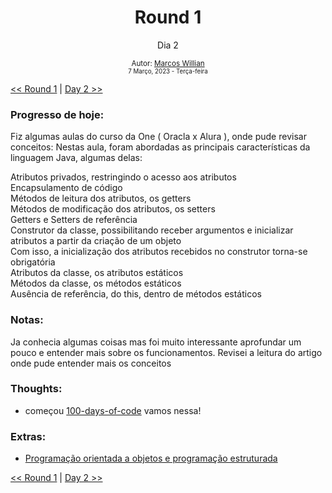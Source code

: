 <div align="center">
  <h1>Round 1</h1>
  <p>Dia 2</p>

  <sub>
    Autor: <a href="https://github.com/marcosmwx" target="_blank">Marcos Willian</a>
    <br>
    <small>7 Março, 2023 - Terça-feira</small>
  </sub>
</div>

[<< Round 1](./README.MD) | [Day 2 >>](dia002.md)

### Progresso de hoje:

Fiz algumas aulas do curso da One ( Oracla x Alura ), onde pude revisar conceitos:
Nestas aula, foram abordadas as principais características da linguagem Java, algumas delas:

Atributos privados, restringindo o acesso aos atributos
<br>
Encapsulamento de código
<br>
Métodos de leitura dos atributos, os getters
<br>
Métodos de modificação dos atributos, os setters
<br>
Getters e Setters de referência
<br>
Construtor da classe, possibilitando receber argumentos e inicializar atributos a partir da criação de um objeto
<br>
Com isso, a inicialização dos atributos recebidos no construtor torna-se obrigatória
<br>
Atributos da classe, os atributos estáticos
<br>
Métodos da classe, os métodos estáticos
<br>
Ausência de referência, do this, dentro de métodos estáticos
<br>

### Notas:

Ja conhecia algumas coisas mas foi muito interessante aprofundar um pouco e entender mais sobre os funcionamentos.
Revisei a leitura do artigo onde pude entender mais os conceitos

### Thoughts:

- começou [100-days-of-code](https://github.com/marcosmwx/100DaysOfCode) vamos nessa!

### Extras:

- [Programação orientada a objetos e programação estruturada](https://www.alura.com.br/artigos/poo-programacao-orientada-a-objetos)

[<< Round 1](./README.MD) | [Day 2 >>](dia003.md)
